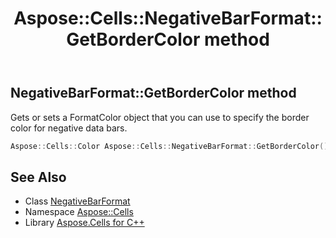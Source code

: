 ﻿---
title: Aspose::Cells::NegativeBarFormat::GetBorderColor method
linktitle: GetBorderColor
second_title: Aspose.Cells for C++ API Reference
description: 'Aspose::Cells::NegativeBarFormat::GetBorderColor method. Gets or sets a FormatColor object that you can use to specify the border color for negative data bars in C++.'
type: docs
weight: 600
url: /cpp/aspose.cells/negativebarformat/getbordercolor/
---
## NegativeBarFormat::GetBorderColor method


Gets or sets a FormatColor object that you can use to specify the border color for negative data bars.

```cpp
Aspose::Cells::Color Aspose::Cells::NegativeBarFormat::GetBorderColor()
```

## See Also

* Class [NegativeBarFormat](../)
* Namespace [Aspose::Cells](../../)
* Library [Aspose.Cells for C++](../../../)
